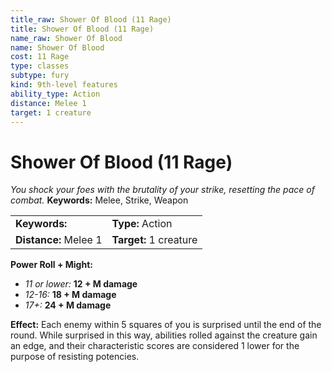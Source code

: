 ```yaml
---
title_raw: Shower Of Blood (11 Rage)
title: Shower Of Blood (11 Rage)
name_raw: Shower Of Blood
name: Shower Of Blood
cost: 11 Rage
type: classes
subtype: fury
kind: 9th-level features
ability_type: Action
distance: Melee 1
target: 1 creature
---
```


# Shower Of Blood (11 Rage)

*You shock your foes with the brutality of your strike, resetting the pace of combat.* **Keywords:** Melee, Strike, Weapon

|                       |                        |
| :-------------------- | :--------------------- |
| **Keywords:**         | **Type:** Action       |
| **Distance:** Melee 1 | **Target:** 1 creature |

**Power Roll + Might:**

- *11 or lower:* **12 + M damage**
- *12-16:* **18 + M damage**
- *17+:* **24 + M damage**

**Effect:** Each enemy within 5 squares of you is surprised until the end of the round. While surprised in this way, abilities rolled against the creature gain an edge, and their characteristic scores are considered 1 lower for the purpose of resisting potencies.
